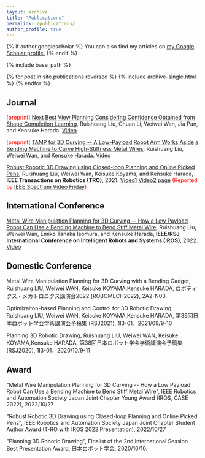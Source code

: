 ```yaml
---
layout: archive
title: "Publications"
permalink: /publications/
author_profile: true
---
```


{% if author.googlescholar %}
  You can also find my articles on <u><a href="{{author.googlescholar}}">my Google Scholar profile</a>.</u>
{% endif %}

{% include base_path %}

{% for post in site.publications reversed %}
  {% include archive-single.html %}
{% endfor %}

## Journal
<span style="color:red">[preprint]</span> [Next Best View Planning Considering Confidence Obtained from Shape Completion Learning](), Ruishuang Liu, Chuan Li, Weiwei Wan, Jia Pan, and Kensuke Harada. [Video](https://www.youtube.com/watch?v=QK22YEZGX-M)

<span style="color:red">[preprint]</span> [TAMP for 3D Curving -- A Low-Payload Robot Arm Works Aside a Bending Machine to Curve High-Stiffness Metal Wires](), Ruishuang Liu, Weiwei Wan, and Kensuke Harada. [Video](https://www.youtube.com/watch?v=u3PL-W4Xhjo)

[Robust Robotic 3D Drawing using Closed-loop Planning and Online Picked Pens](https://ieeexplore.ieee.org/document/9570721), Ruishuang Liu, Weiwei Wan, Keisuke Koyama, and Kensuke Harada, **IEEE Transactions on Robotics (TRO)**, 2021. [Video1](https://www.youtube.com/watch?v=KBSWHh4RtW0) [Video2](https://www.youtube.com/watch?v=DwUWdWQCZyw&t=96s) [page](https://rsliu-xx.github.io/_pages/rbtdraw.html) <span style="color:red">(Reported by</span> [IEEE Spectrum Video Friday](https://spectrum.ieee.org/automaton/robotics/robotics-hardware/video-friday-mesmer-humanoid-robot)<span style="color:red">)</span>

## International Conference

[Metal Wire Manipulation Planning for 3D Curving -- How a Low Payload Robot Can Use a Bending Machine to Bend Stiff Metal Wire](https://arxiv.org/pdf/2203.04024), Ruishuang Liu, Weiwei Wan, Emiko Tanaka Isomura, and Kensuke Harada, **IEEE/RSJ International Conference on Intelligent Robots and Systems (IROS)**, 2022. [Video](https://youtu.be/sp4KDs7oiEw)

## Domestic Conference

Metal Wire Manipulation Planning for 3D Curving with a Bending Gadget, Ruishuang LIU, Weiwei WAN, Keisuke KOYAMA,Kensuke HARADA, ロボティクス・メカトロニクス講演会2022 (ROBOMECH2022), 2A2-N03.

Optimizaiton-based Planning and Control for 3D Robotic Drawing, Ruishuang LIU, Weiwei WAN, Keisuke KOYAMA,Kensuke HARADA, 第39回日本ロボット学会学術講演会予稿集 (RSJ2021), 1I3-01，2021/09/9-10

Planning 3D Robotic Drawing, Ruishuang LIU, Weiwei WAN, Keisuke KOYAMA,Kensuke HARADA, 第38回日本ロボット学会学術講演会予稿集 (RSJ2020), 1I3-01，2020/10/9-11

## Award

"Metal Wire Manipulation Planning for 3D Curving -- How a Low Payload Robot Can Use a Bending Machine to Bend Stiff Metal Wire", IEEE Robotics and Automation Society Japan Joint Chapter Young Award (IROS, CASE 2022), 2022/10/27

"Robust Robotic 3D Drawing using Closed-loop Planning and Online Picked Pens", IEEE Robotics and Automation Society Japan Joint Chapter Student Author Award (T-RO with IROS 2022 Presentation), 2022/10/27

"Planning 3D Robotic Drawing", Finalist of the 2nd International Session Best Presentation Award, 日本ロボット学会, 2020/10/10.


